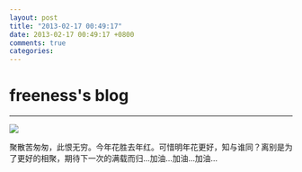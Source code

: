 ```yaml
---
layout: post
title: "2013-02-17 00:49:17"
date: 2013-02-17 00:49:17 +0800
comments: true
categories: 
---
```


# freeness's blog

----------

![](http://okqmqrbgo.bkt.clouddn.com/201302170049171.jpg)

>
聚散苦匆匆，此恨无穷。今年花胜去年红。可惜明年花更好，知与谁同？离别是为了更好的相聚，期待下一次的满载而归…加油…加油…加油…